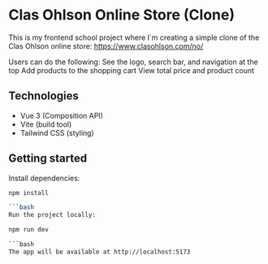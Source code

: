 # Clas Ohlson Online Store (Clone)

This is my frontend school project where I´m creating a simple clone of the Clas Ohlson online store:
https://www.clasohlson.com/no/

Users can do the following:
See the logo, search bar, and navigation at the top
Add products to the shopping cart
View total price and product count

## Technologies
- Vue 3 (Composition API)
- Vite (build tool)
- Tailwind CSS (styling)

## Getting started
Install dependencies:

```bash
npm install

```bash
Run the project locally:

npm run dev

```bash
The app will be available at http://localhost:5173